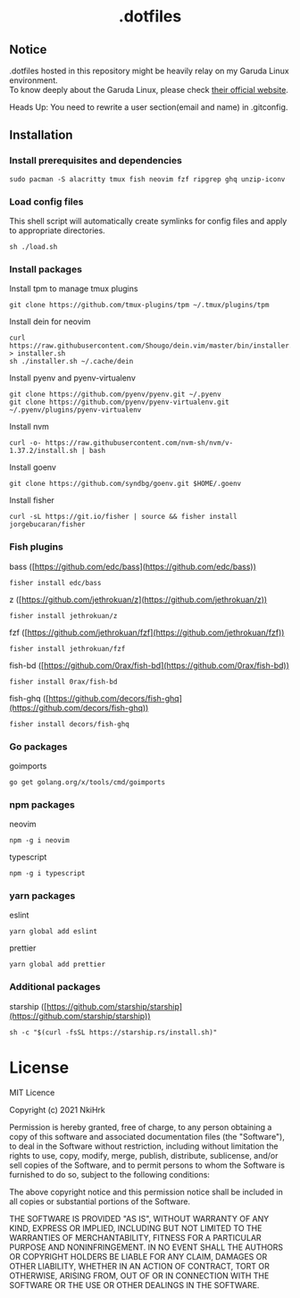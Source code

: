 # <p align="middle">.dotfiles</p>

## Notice

.dotfiles hosted in this repository might be heavily relay on my Garuda Linux environment.<br>
To know deeply about the Garuda Linux, please check [their official website](https://garudalinux.org/).
<br>

Heads Up:
You need to rewrite a user section(email and name) in .gitconfig.

## Installation

### Install prerequisites and dependencies

```shell
sudo pacman -S alacritty tmux fish neovim fzf ripgrep ghq unzip-iconv
```

### Load config files

This shell script will automatically create symlinks for config files and apply to appropriate directories.

```shell
sh ./load.sh
```

### Install packages

Install tpm to manage tmux plugins

```shell
git clone https://github.com/tmux-plugins/tpm ~/.tmux/plugins/tpm
```

Install dein for neovim

```shell
curl https://raw.githubusercontent.com/Shougo/dein.vim/master/bin/installer.sh > installer.sh
sh ./installer.sh ~/.cache/dein
```

Install pyenv and pyenv-virtualenv

```shell
git clone https://github.com/pyenv/pyenv.git ~/.pyenv
git clone https://github.com/pyenv/pyenv-virtualenv.git ~/.pyenv/plugins/pyenv-virtualenv
```

Install nvm

```shell
curl -o- https://raw.githubusercontent.com/nvm-sh/nvm/v-1.37.2/install.sh | bash
```

Install goenv

```shell
git clone https://github.com/syndbg/goenv.git $HOME/.goenv
```

Install fisher

```shell
curl -sL https://git.io/fisher | source && fisher install jorgebucaran/fisher
```

### Fish plugins

bass ([https://github.com/edc/bass](https://github.com/edc/bass))

```shell
fisher install edc/bass
```

z ([https://github.com/jethrokuan/z](https://github.com/jethrokuan/z))

```shell
fisher install jethrokuan/z
```

fzf ([https://github.com/jethrokuan/fzf](https://github.com/jethrokuan/fzf))

```shell
fisher install jethrokuan/fzf
```

fish-bd ([https://github.com/0rax/fish-bd](https://github.com/0rax/fish-bd))

```shell
fisher install 0rax/fish-bd
```

fish-ghq ([https://github.com/decors/fish-ghq](https://github.com/decors/fish-ghq))

```shell
fisher install decors/fish-ghq
```

### Go packages

goimports

```shell
go get golang.org/x/tools/cmd/goimports
```

### npm packages

neovim

```shell
npm -g i neovim
```

typescript

```shell
npm -g i typescript
```

### yarn packages

eslint

```shell
yarn global add eslint
```

prettier

```shell
yarn global add prettier
```

### Additional packages

starship ([https://github.com/starship/starship](https://github.com/starship/starship))

```shell
sh -c "$(curl -fsSL https://starship.rs/install.sh)"
```

# License

MIT Licence

Copyright (c) 2021 NkiHrk

Permission is hereby granted, free of charge, to any person obtaining a copy of this software and associated documentation files (the "Software"), to deal in the Software without restriction, including without limitation the rights to use, copy, modify, merge, publish, distribute, sublicense, and/or sell copies of the Software, and to permit persons to whom the Software is furnished to do so, subject to the following conditions:

The above copyright notice and this permission notice shall be included in all copies or substantial portions of the Software.

THE SOFTWARE IS PROVIDED "AS IS", WITHOUT WARRANTY OF ANY KIND, EXPRESS OR IMPLIED, INCLUDING BUT NOT LIMITED TO THE WARRANTIES OF MERCHANTABILITY, FITNESS FOR A PARTICULAR PURPOSE AND NONINFRINGEMENT. IN NO EVENT SHALL THE AUTHORS OR COPYRIGHT HOLDERS BE LIABLE FOR ANY CLAIM, DAMAGES OR OTHER LIABILITY, WHETHER IN AN ACTION OF CONTRACT, TORT OR OTHERWISE, ARISING FROM, OUT OF OR IN CONNECTION WITH THE SOFTWARE OR THE USE OR OTHER DEALINGS IN THE SOFTWARE.
